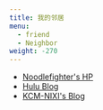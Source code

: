 ```yaml
---
title: 我的邻居
menu:
  - friend
  - Neighbor
weight: -270
---
```


- [Noodlefighter's HP](https://noodlefighter.com)
- [Hulu Blog](https://www.hafuhafu.cn)
- [KCM-NIXI's Blog](https://blog.kcm-nixi.cn)
